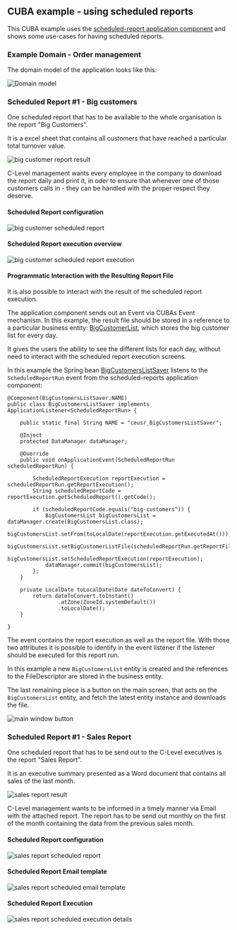 ## CUBA example - using scheduled reports

This CUBA example uses the [scheduled-report application component](https://github.com/mariodavid/cuba-component-scheduled-reports) and shows
some use-cases for having scheduled reports.

### Example Domain - Order management

The domain model of the application looks like this:

![Domain model](https://github.com/mariodavid/cuba-example-using-scheduled-reports/blob/master/img/domain-model.png)


### Scheduled Report #1 - Big customers

One scheduled report that has to be available to the whole organisation is the report "Big Customers".

It is a excel sheet that contains all customers that have reached a particular total turnover value.

![big customer report result](https://github.com/mariodavid/cuba-example-using-scheduled-reports/blob/master/img/big-customers-result.png)

C-Level management wants every employee in the company to download the report daily and print it, in oder
to ensure that whenever one of those customers calls in - they can be handled with the proper respect they deserve.

#### Scheduled Report configuration

![big customer scheduled report](https://github.com/mariodavid/cuba-example-using-scheduled-reports/blob/master/img/big-customers-scheduled-report.png)

#### Scheduled Report execution overview
![big customer scheduled report execution](https://github.com/mariodavid/cuba-example-using-scheduled-reports/blob/master/img/big-customers-execution.png)


#### Programmatic Interaction with the Resulting Report File

It is also possible to interact with the result of the scheduled report execution.

The application component sends out an Event via CUBAs Event mechanism. In this example, the result file
should be stored in a reference to a particular business entity: [BigCustomerList](https://github.com/mariodavid/cuba-example-using-scheduled-reports/blob/master/modules/global/src/de/diedavids/cuba/ceusr/entity/BigCustomersList.java), which stores
the big customer list for every day.

It gives the users the ability to see the different lists for each day, without need to interact with the scheduled report execution screens.

In this example the Spring bean [BigCustomersListSaver](https://github.com/mariodavid/cuba-example-using-scheduled-reports/blob/master/modules/core/src/de/diedavids/cuba/ceusr/core/BigCustomersListSaver.java#L27) listens to the `ScheduledReportRun` event from the scheduled-reports application component:

```
@Component(BigCustomersListSaver.NAME)
public class BigCustomersListSaver implements ApplicationListener<ScheduledReportRun> {

    public static final String NAME = "ceusr_BigCustomersListSaver";

    @Inject
    protected DataManager dataManager;

    @Override
    public void onApplicationEvent(ScheduledReportRun scheduledReportRun) {

        ScheduledReportExecution reportExecution = scheduledReportRun.getReportExecution();
        String scheduledReportCode = reportExecution.getScheduledReport().getCode();

        if (scheduledReportCode.equals("big-customers")) {
            BigCustomersList bigCustomersList = dataManager.create(BigCustomersList.class);
            bigCustomersList.setFrom(toLocalDate(reportExecution.getExecutedAt()));
            bigCustomersList.setBigCustomerListFile(scheduledReportRun.getReportFile());
            bigCustomersList.setScheduledReportExecution(reportExecution);
            dataManager.commit(bigCustomersList);
        };
    }

    private LocalDate toLocalDate(Date dateToConvert) {
        return dateToConvert.toInstant()
                .atZone(ZoneId.systemDefault())
                .toLocalDate();
    }

}
```

The event contains the report execution as well as the report file. With those two attributes it is possible to
identify in the event listener if the listener should be executed for this report run.

In this example a new `BigCustomersList` entity is created and the references to the FileDescriptor are stored
in the business entity.

The last remaining piece is a button on the main screen, that acts on the `BigCustomersList` entity, and fetch the latest
entity instance and downloads the file.

![main window button](https://github.com/mariodavid/cuba-example-using-scheduled-reports/blob/master/img/main-window-button.png)


### Scheduled Report #1 - Sales Report

One scheduled report that has to be send out to the C-Level executives is the report "Sales Report".

It is an executive summary presented as a Word document that contains all sales of the last month.

![sales report result](https://github.com/mariodavid/cuba-example-using-scheduled-reports/blob/master/img/sales-report-result.png)

C-Level management wants to be informed in a timely manner via Email with the attached report. The report
has to be send out monthly on the first of the month containing the data from the previous sales month.


#### Scheduled Report configuration

![sales report scheduled report](https://github.com/mariodavid/cuba-example-using-scheduled-reports/blob/master/img/sales-report-scheduled-report.png)

#### Scheduled Report Email template

![sales report scheduled email template](https://github.com/mariodavid/cuba-example-using-scheduled-reports/blob/master/img/sales-report-email-template.png)

#### Scheduled Report Execution

![sales report scheduled execution details](https://github.com/mariodavid/cuba-example-using-scheduled-reports/blob/master/img/sales-report-execution.png)
